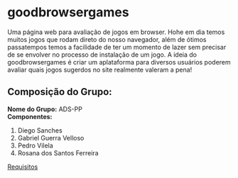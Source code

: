 # goodbrowsergames
Uma página web para avaliação de jogos em browser. Hohe em dia temos muitos jogos que rodam direto do nosso navegador, além de ótimos passatempos temos a facilidade de ter um momento de lazer sem precisar de se envolver no processo de instalação de um jogo. A ideia do goodbrowsergames é criar um aplataforma para diversos usuários poderem avaliar quais jogos sugerdos no site realmente valeram a pena!
## Composição do Grupo: 
**Nome do Grupo:** ADS-PP  
**Componentes:**
1. Diego Sanches
2. Gabriel Guerra Velloso
3. Pedro Vilela
4. Rosana dos Santos Ferreira

[Requisitos](docs/reqs.md)
